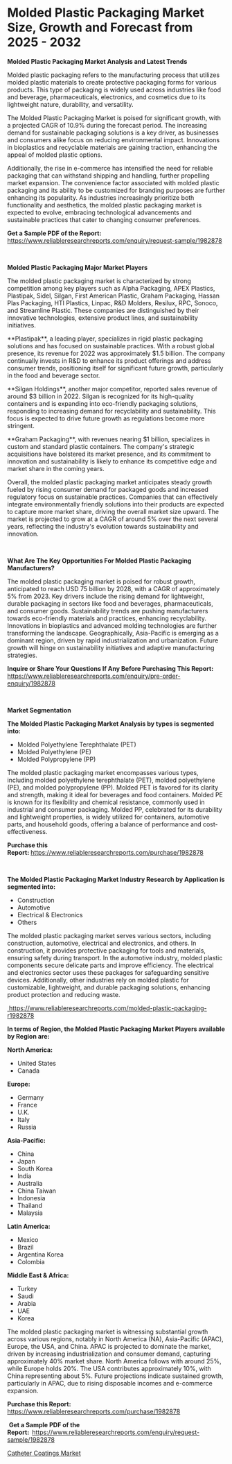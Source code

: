 <p><h1>Molded Plastic Packaging Market Size, Growth and Forecast from 2025 - 2032</h1></p><p><strong>Molded Plastic Packaging Market Analysis and Latest Trends</strong></p>
<p><p>Molded plastic packaging refers to the manufacturing process that utilizes molded plastic materials to create protective packaging forms for various products. This type of packaging is widely used across industries like food and beverage, pharmaceuticals, electronics, and cosmetics due to its lightweight nature, durability, and versatility. </p><p>The Molded Plastic Packaging Market is poised for significant growth, with a projected CAGR of 10.9% during the forecast period. The increasing demand for sustainable packaging solutions is a key driver, as businesses and consumers alike focus on reducing environmental impact. Innovations in bioplastics and recyclable materials are gaining traction, enhancing the appeal of molded plastic options.</p><p>Additionally, the rise in e-commerce has intensified the need for reliable packaging that can withstand shipping and handling, further propelling market expansion. The convenience factor associated with molded plastic packaging and its ability to be customized for branding purposes are further enhancing its popularity. As industries increasingly prioritize both functionality and aesthetics, the molded plastic packaging market is expected to evolve, embracing technological advancements and sustainable practices that cater to changing consumer preferences.</p></p>
<p><strong>Get a Sample PDF of the Report:&nbsp;</strong> <a href="https://www.reliableresearchreports.com/enquiry/request-sample/1982878?utm_campaign=3057&utm_medium=2&utm_source=Github&utm_content=ia&utm_term=01042025&utm_id=molded-plastic-packaging">https://www.reliableresearchreports.com/enquiry/request-sample/1982878</a></p>
<p>&nbsp;</p>
<p><strong>Molded Plastic Packaging Major Market Players</strong></p>
<p><p>The molded plastic packaging market is characterized by strong competition among key players such as Alpha Packaging, APEX Plastics, Plastipak, Sidel, Silgan, First American Plastic, Graham Packaging, Hassan Plas Packaging, HTI Plastics, Linpac, R&D Molders, Resilux, RPC, Sonoco, and Streamline Plastic. These companies are distinguished by their innovative technologies, extensive product lines, and sustainability initiatives.</p><p>**Plastipak**, a leading player, specializes in rigid plastic packaging solutions and has focused on sustainable practices. With a robust global presence, its revenue for 2022 was approximately $1.5 billion. The company continually invests in R&D to enhance its product offerings and address consumer trends, positioning itself for significant future growth, particularly in the food and beverage sector.</p><p>**Silgan Holdings**, another major competitor, reported sales revenue of around $3 billion in 2022. Silgan is recognized for its high-quality containers and is expanding into eco-friendly packaging solutions, responding to increasing demand for recyclability and sustainability. This focus is expected to drive future growth as regulations become more stringent.</p><p>**Graham Packaging**, with revenues nearing $1 billion, specializes in custom and standard plastic containers. The company's strategic acquisitions have bolstered its market presence, and its commitment to innovation and sustainability is likely to enhance its competitive edge and market share in the coming years.</p><p>Overall, the molded plastic packaging market anticipates steady growth fueled by rising consumer demand for packaged goods and increased regulatory focus on sustainable practices. Companies that can effectively integrate environmentally friendly solutions into their products are expected to capture more market share, driving the overall market size upward. The market is projected to grow at a CAGR of around 5% over the next several years, reflecting the industry's evolution towards sustainability and innovation.</p></p>
<p>&nbsp;</p>
<p><strong>What Are The Key Opportunities For Molded Plastic Packaging Manufacturers?</strong></p>
<p><p>The molded plastic packaging market is poised for robust growth, anticipated to reach USD 75 billion by 2028, with a CAGR of approximately 5% from 2023. Key drivers include the rising demand for lightweight, durable packaging in sectors like food and beverages, pharmaceuticals, and consumer goods. Sustainability trends are pushing manufacturers towards eco-friendly materials and practices, enhancing recyclability. Innovations in bioplastics and advanced molding technologies are further transforming the landscape. Geographically, Asia-Pacific is emerging as a dominant region, driven by rapid industrialization and urbanization. Future growth will hinge on sustainability initiatives and adaptive manufacturing strategies.</p></p>
<p><strong>Inquire or Share Your Questions If Any Before Purchasing This Report:</strong> <a href="https://www.reliableresearchreports.com/enquiry/pre-order-enquiry/1982878?utm_campaign=3057&utm_medium=2&utm_source=Github&utm_content=ia&utm_term=01042025&utm_id=molded-plastic-packaging">https://www.reliableresearchreports.com/enquiry/pre-order-enquiry/1982878</a></p>
<p>&nbsp;</p>
<p><strong>Market Segmentation</strong></p>
<p><strong>The Molded Plastic Packaging Market Analysis by types is segmented into:</strong></p>
<p><ul><li>Molded Polyethylene Terephthalate (PET)</li><li>Molded Polyethylene (PE)</li><li>Molded Polypropylene (PP)</li></ul></p>
<p><p>The molded plastic packaging market encompasses various types, including molded polyethylene terephthalate (PET), molded polyethylene (PE), and molded polypropylene (PP). Molded PET is favored for its clarity and strength, making it ideal for beverages and food containers. Molded PE is known for its flexibility and chemical resistance, commonly used in industrial and consumer packaging. Molded PP, celebrated for its durability and lightweight properties, is widely utilized for containers, automotive parts, and household goods, offering a balance of performance and cost-effectiveness.</p></p>
<p><strong>Purchase this Report:&nbsp;</strong><a href="https://www.reliableresearchreports.com/purchase/1982878?utm_campaign=3057&utm_medium=2&utm_source=Github&utm_content=ia&utm_term=01042025&utm_id=molded-plastic-packaging">https://www.reliableresearchreports.com/purchase/1982878</a></p>
<p>&nbsp;</p>
<p><strong>The Molded Plastic Packaging Market Industry Research by Application is segmented into:</strong></p>
<p><ul><li>Construction</li><li>Automotive</li><li>Electrical & Electronics</li><li>Others</li></ul></p>
<p><p>The molded plastic packaging market serves various sectors, including construction, automotive, electrical and electronics, and others. In construction, it provides protective packaging for tools and materials, ensuring safety during transport. In the automotive industry, molded plastic components secure delicate parts and improve efficiency. The electrical and electronics sector uses these packages for safeguarding sensitive devices. Additionally, other industries rely on molded plastic for customizable, lightweight, and durable packaging solutions, enhancing product protection and reducing waste.</p></p>
<p><a href="https://www.reliableresearchreports.com/molded-plastic-packaging-r1982878?utm_campaign=3057&utm_medium=2&utm_source=Github&utm_content=ia&utm_term=01042025&utm_id=molded-plastic-packaging">&nbsp;https://www.reliableresearchreports.com/molded-plastic-packaging-r1982878</a></p>
<p><strong>In terms of Region, the Molded Plastic Packaging Market Players available by Region are:</strong></p>
<p>
    <p> <strong> North America: </strong>
        <ul>
            <li>United States</li>
            <li>Canada</li>
        </ul>
        </p> 
    <p> <strong> Europe: </strong>
        <ul>
            <li>Germany</li>
            <li>France</li>
            <li>U.K.</li>
            <li>Italy</li>
            <li>Russia</li>
        </ul>
        </p> 
    <p> <strong> Asia-Pacific: </strong>
        <ul>
            <li>China</li>
            <li>Japan</li>
            <li>South Korea</li>
            <li>India</li>
            <li>Australia</li>
            <li>China Taiwan</li>
            <li>Indonesia</li>
            <li>Thailand</li>
            <li>Malaysia</li>
        </ul>
        </p> 
    <p> <strong> Latin America: </strong>
        <ul>
            <li>Mexico</li>
            <li>Brazil</li>
            <li>Argentina Korea</li>
            <li>Colombia</li>
        </ul>
        </p> 
    <p> <strong> Middle East & Africa: </strong>
        <ul>
            <li>Turkey</li>
            <li>Saudi</li>
            <li>Arabia</li>
            <li>UAE</li>
            <li>Korea</li>
        </ul>
    </p>
    </p>
<p><p>The molded plastic packaging market is witnessing substantial growth across various regions, notably in North America (NA), Asia-Pacific (APAC), Europe, the USA, and China. APAC is projected to dominate the market, driven by increasing industrialization and consumer demand, capturing approximately 40% market share. North America follows with around 25%, while Europe holds 20%. The USA contributes approximately 10%, with China representing about 5%. Future projections indicate sustained growth, particularly in APAC, due to rising disposable incomes and e-commerce expansion.</p></p>
<p><strong>Purchase this Report: </strong><a href="https://www.reliableresearchreports.com/purchase/1982878?utm_campaign=3057&utm_medium=2&utm_source=Github&utm_content=ia&utm_term=01042025&utm_id=molded-plastic-packaging">https://www.reliableresearchreports.com/purchase/1982878</a></p>
<p>&nbsp;<strong>Get a Sample PDF of the Report:&nbsp;&nbsp;</strong><a href="https://www.reliableresearchreports.com/enquiry/request-sample/1982878?utm_campaign=3057&utm_medium=2&utm_source=Github&utm_content=ia&utm_term=01042025&utm_id=molded-plastic-packaging">https://www.reliableresearchreports.com/enquiry/request-sample/1982878</a></p>
<p><strong></strong></p>
<p><p><a href="https://github.com/kaddahblejc/Market-Research-Report-List-1/blob/main/catheter-coatings-market.md?utm_campaign=3057&utm_medium=2&utm_source=Github&utm_content=ia&utm_term=01042025&utm_id=molded-plastic-packaging">Catheter Coatings Market</a></p></p>
